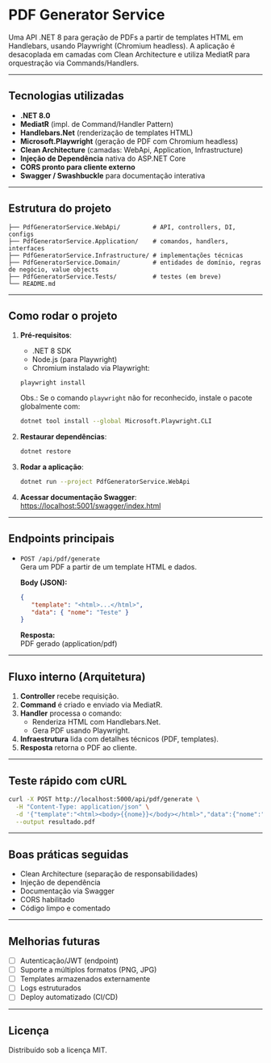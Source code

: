 # PDF Generator Service

Uma API .NET 8 para geração de PDFs a partir de templates HTML em Handlebars, usando Playwright (Chromium headless). A aplicação é desacoplada em camadas com Clean Architecture e utiliza MediatR para orquestração via Commands/Handlers.

---

## Tecnologias utilizadas

- **.NET 8.0**
- **MediatR** (impl. de Command/Handler Pattern)
- **Handlebars\.Net** (renderização de templates HTML)
- **Microsoft.Playwright** (geração de PDF com Chromium headless)
- **Clean Architecture** (camadas: WebApi, Application, Infrastructure)
- **Injeção de Dependência** nativa do ASP\.NET Core
- **CORS pronto para cliente externo**
- **Swagger / Swashbuckle** para documentação interativa

---

## Estrutura do projeto

```
├── PdfGeneratorService.WebApi/         # API, controllers, DI, configs
├── PdfGeneratorService.Application/    # comandos, handlers, interfaces
├── PdfGeneratorService.Infrastructure/ # implementações técnicas
├── PdfGeneratorService.Domain/         # entidades de domínio, regras de negócio, value objects
├── PdfGeneratorService.Tests/          # testes (em breve)
└── README.md
```

---

## Como rodar o projeto

1. **Pré-requisitos**:
    - .NET 8 SDK
    - Node.js (para Playwright)
    - Chromium instalado via Playwright:  
    ```
    playwright install
    ```

    Obs.: Se o comando `playwright` não for reconhecido, instale o pacote globalmente com:

    ```bash
    dotnet tool install --global Microsoft.Playwright.CLI
    ```

2. **Restaurar dependências**:
    ```bash
    dotnet restore
    ```

3. **Rodar a aplicação**:
    ```bash
    dotnet run --project PdfGeneratorService.WebApi
    ```

4. **Acessar documentação Swagger**:  
    [https://localhost:5001/swagger/index.html](https://localhost:5001/swagger/index.html)

---

## Endpoints principais

- `POST /api/pdf/generate`  
  Gera um PDF a partir de um template HTML e dados.

  **Body (JSON):**
  ```json
  {
     "template": "<html>...</html>",
     "data": { "nome": "Teste" }
  }
  ```

  **Resposta:**  
  PDF gerado (application/pdf)

---

##  Fluxo interno (Arquitetura)

1. **Controller** recebe requisição.
2. **Command** é criado e enviado via MediatR.
3. **Handler** processa o comando:
    - Renderiza HTML com Handlebars\.Net.
    - Gera PDF usando Playwright.
4. **Infraestrutura** lida com detalhes técnicos (PDF, templates).
5. **Resposta** retorna o PDF ao cliente.

---

##  Teste rápido com cURL

```bash
curl -X POST http://localhost:5000/api/pdf/generate \
  -H "Content-Type: application/json" \
  -d '{"template":"<html><body>{{nome}}</body></html>","data":{"nome":"Teste"}}' \
  --output resultado.pdf
```

---

## Boas práticas seguidas

- Clean Architecture (separação de responsabilidades)
- Injeção de dependência
- Documentação via Swagger
- CORS habilitado
- Código limpo e comentado

---

## Melhorias futuras

- [ ] Autenticação/JWT (endpoint)
- [ ] Suporte a múltiplos formatos (PNG, JPG)
- [ ] Templates armazenados externamente
- [ ] Logs estruturados
- [ ] Deploy automatizado (CI/CD)

---

##  Licença

Distribuído sob a licença MIT.